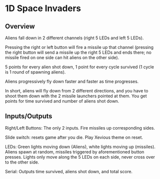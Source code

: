 # 1D Space Invaders

## Overview


Aliens fall down in 2 different channels (right 5 LEDs and left 5 LEDs).

Pressing the right or left button will fire a missile up that channel (pressing the right button will send a missile up the right 5 LEDs and ends there; no missile fired on one side can hit aliens on the other side).

5 points for every alien shot down, 1 point for every cycle survived (1 cycle is 1 round of spawning aliens).

Aliens progressively fly down faster and faster as time progresses.

In short, aliens will fly down from 2 different directions, and you have to shoot them down with the 2 missile launchers pointed at them. You get points for time survived and number of aliens shot down.



## Inputs/Outputs


Right/Left Buttons: The only 2 inputs. Fire missiles up corresponding sides.

Slide switch: resets game after you die. Play Xevious theme on reset.

LEDs: Green lights moving down (Aliens), white lights moving up (missiles). Aliens spawn at random, missiles triggered by aforementioned button presses. Lights only move along the 5 LEDs on each side, never cross over to the other side.

Serial: Outputs time survived, aliens shot down, and total score.


